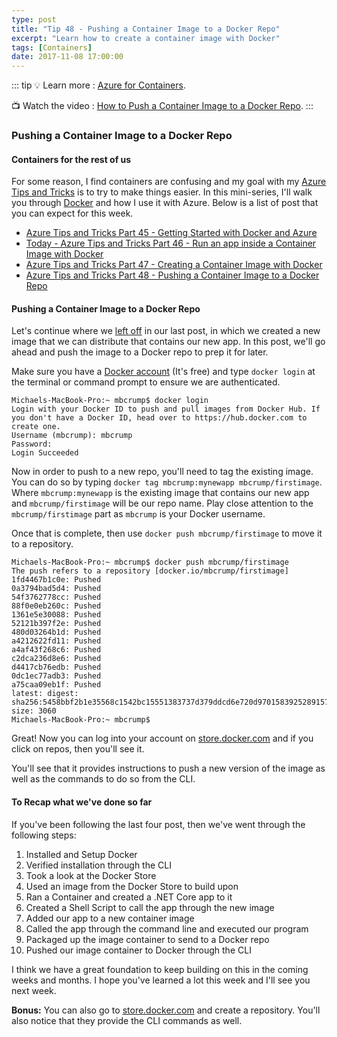 ```yaml
---
type: post
title: "Tip 48 - Pushing a Container Image to a Docker Repo"
excerpt: "Learn how to create a container image with Docker"
tags: [Containers]
date: 2017-11-08 17:00:00
---
```


::: tip
:bulb: Learn more : [Azure for Containers](https://docs.microsoft.com/azure/containers/?WT.mc_id=docs-azuredevtips-azureappsdev).

:tv: Watch the video : [How to Push a Container Image to a Docker Repo](https://www.youtube.com/watch?v=r_tGl4zF1ZQ&list=PLLasX02E8BPCNCK8Thcxu-Y-XcBUbhFWC&index=42?WT.mc_id=youtube-azuredevtips-azureappsdev).
:::

### Pushing a Container Image to a Docker Repo

#### Containers for the rest of us

For some reason, I find containers are confusing and my goal with my [Azure Tips and Tricks](https://michaelcrump.net/azure-tips-and-tricks-complete-list/) is to try to make things easier. In this mini-series, I'll walk you through [Docker](https://www.docker.com) and how I use it with Azure. Below is a list of post that you can expect for this week.

* [Azure Tips and Tricks Part 45 - Getting Started with Docker and Azure](tip45.html)
* [Today - Azure Tips and Tricks Part 46 - Run an app inside a Container Image with Docker](tip46.html)
* [Azure Tips and Tricks Part 47 - Creating a Container Image with Docker](tip47.html)
* [Azure Tips and Tricks Part 48 - Pushing a Container Image to a Docker Repo](tip48.html)

#### Pushing a Container Image to a Docker Repo

Let's continue where we [left off](https://microsoft.github.io/AzureTipsAndTricks/blog/tip47.html) in our last post, in which we created a new image that we can distribute that contains our new app. In this post, we'll go ahead and push the image to a Docker repo to prep it for later.

Make sure you have a [Docker account](http://www.docker.com) (It's free) and type `docker login` at the terminal or command prompt to ensure we are authenticated.

```
Michaels-MacBook-Pro:~ mbcrump$ docker login
Login with your Docker ID to push and pull images from Docker Hub. If you don't have a Docker ID, head over to https://hub.docker.com to create one.
Username (mbcrump): mbcrump
Password:
Login Succeeded
```

Now in order to push to a new repo, you'll need to tag the existing image. You can do so by typing `docker tag mbcrump:mynewapp mbcrump/firstimage`. Where `mbcrump:mynewapp` is the existing image that contains our new app and `mbcrump/firstimage` will be our repo name. Play close attention to the `mbcrump/firstimage` part as `mbcrump` is your Docker username.

Once that is complete, then use `docker push mbcrump/firstimage` to move it to a repository.

```
Michaels-MacBook-Pro:~ mbcrump$ docker push mbcrump/firstimage
The push refers to a repository [docker.io/mbcrump/firstimage]
1fd4467b1c0e: Pushed
0a3794bad5d4: Pushed
54f3762778cc: Pushed
88f0e0eb260c: Pushed
1361e5e30088: Pushed
52121b397f2e: Pushed
480d03264b1d: Pushed
a4212622fd11: Pushed
a4af43f268c6: Pushed
c2dca236d8e6: Pushed
d4417cb76edb: Pushed
0dc1ec77adb3: Pushed
a75caa09eb1f: Pushed
latest: digest: sha256:5458bbf2b1e35568c1542bc15551383737d379ddcd6e720d9701583925289157 size: 3060
Michaels-MacBook-Pro:~ mbcrump$
```

Great! Now you can log into your account on [store.docker.com](http://store.docker.com) and if you click on repos, then you'll see it.
<img :src="$withBase('/files/dockerazure10.png')">

You'll see that it provides instructions to push a new version of the image as well as the commands to do so from the CLI.

#### To Recap what we've done so far

If you've been following the last four post, then we've went through the following steps:

1. Installed and Setup Docker
2. Verified installation through the CLI
3. Took a look at the Docker Store
4. Used an image from the Docker Store to build upon
5. Ran a Container and created a .NET Core app to it
6. Created a Shell Script to call the app through the new image
7. Added our app to a new container image
8. Called the app through the command line and executed our program
9. Packaged up the image container to send to a Docker repo
10. Pushed our image container to Docker through the CLI

I think we have a great foundation to keep building on this in the coming weeks and months. I hope you've learned a lot this week and I'll see you next week.

**Bonus:** You can also go to [store.docker.com](http://store.docker.com) and create a repository. You'll also notice that they provide the CLI commands as well.
